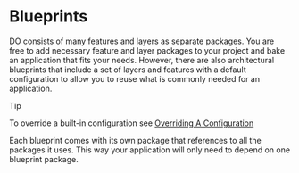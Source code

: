 # Blueprints

DO consists of many features and layers as separate packages. You are free to
add necessary feature and layer packages to your project and bake an application
that fits your needs. However, there are also architectural blueprints that
include a set of layers and features with a default configuration to allow you
to reuse what is commonly needed for an application.

> [!TIP]
>
> To override a built-in configuration see
> [Overriding A Configuration](../architecture/application.md#overriding-a-configuration)

Each blueprint comes with its own package that references to all the packages
it uses. This way your application will only need to depend on one blueprint
package.
